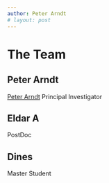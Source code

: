 ```yaml
---
author: Peter Arndt
# layout: post
---
```


# The Team

## Peter Arndt

[Peter Arndt](assets/dr_peter_arndt.webp)
Principal Investigator

## Eldar A

PostDoc

## Dines

Master Student

